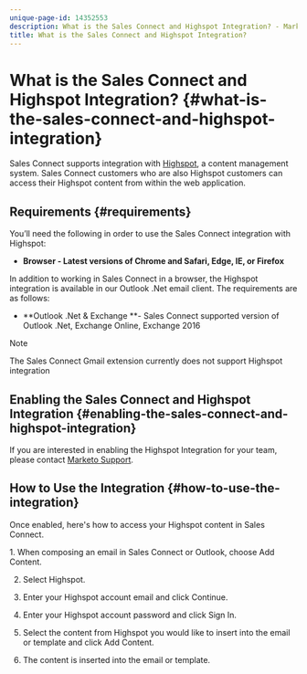 ```yaml
---
unique-page-id: 14352553
description: What is the Sales Connect and Highspot Integration? - Marketo Docs - Product Documentation
title: What is the Sales Connect and Highspot Integration?
---
```


# What is the Sales Connect and Highspot Integration? {#what-is-the-sales-connect-and-highspot-integration}

Sales Connect supports integration with [Highspot](https://www.highspot.com/), a content management system. Sales Connect customers who are also Highspot customers can access their Highspot content from within the web application.

## Requirements {#requirements}

You’ll need the following in order to use the Sales Connect integration with Highspot:

* **Browser - Latest versions of Chrome and Safari, Edge, IE, or Firefox**

In addition to working in Sales Connect in a browser, the Highspot integration is available in our Outlook .Net email client. The requirements are as follows:

* **Outlook .Net & Exchange **- Sales Connect supported version of Outlook .Net, Exchange Online, Exchange 2016

>[!NOTE]
>
>The Sales Connect Gmail extension currently does not support Highspot integration

## Enabling the Sales Connect and Highspot Integration {#enabling-the-sales-connect-and-highspot-integration}

If you are interested in enabling the Highspot Integration for your team, please contact [Marketo Support](http://support.marketo.com).

## How to Use the Integration {#how-to-use-the-integration}

Once enabled, here's how to access your Highspot content in Sales Connect.&nbsp;

1.&nbsp;When composing an email in Sales Connect or Outlook, choose Add Content.

2. Select Highspot.

3. Enter your Highspot account email and click Continue.

4. Enter your Highspot account password and click Sign In.

5. Select the content from Highspot you would like to insert into the email or template and click Add Content.

6. The content is inserted into the email or template.
